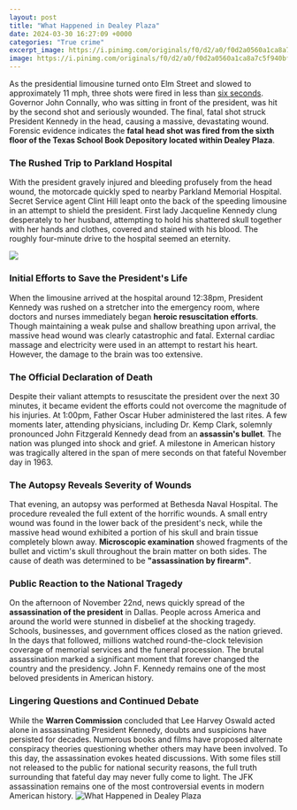 ```yaml
---
layout: post
title: "What Happened in Dealey Plaza"
date: 2024-03-30 16:27:09 +0000
categories: "True crime"
excerpt_image: https://i.pinimg.com/originals/f0/d2/a0/f0d2a0560a1ca8a7c5f940bf75eb173a.jpg
image: https://i.pinimg.com/originals/f0/d2/a0/f0d2a0560a1ca8a7c5f940bf75eb173a.jpg
---
```


As the presidential limousine turned onto Elm Street and slowed to approximately 11 mph, three shots were fired in less than [six seconds](https://store.fi.io.vn/chihuahua-weightlifting-funny-deadlift-men-fitness-gym-gifts-tank-top4886-t-shirt). Governor John Connally, who was sitting in front of the president, was hit by the second shot and seriously wounded. The final, fatal shot struck President Kennedy in the head, causing a massive, devastating wound. Forensic evidence indicates the **fatal head shot was fired from the sixth floor of the Texas School Book Depository located within Dealey Plaza**. 
### The Rushed Trip to Parkland Hospital 
With the president gravely injured and bleeding profusely from the head wound, the motorcade quickly sped to nearby Parkland Memorial Hospital. Secret Service agent Clint Hill leapt onto the back of the speeding limousine in an attempt to shield the president. First lady Jacqueline Kennedy clung desperately to her husband, attempting to hold his shattered skull together with her hands and clothes, covered and stained with his blood. The roughly four-minute drive to the hospital seemed an eternity.

![](https://texashistory.unt.edu/ark:/67531/metapth184959/m1/1/high_res/)
### Initial Efforts to Save the President's Life
When the limousine arrived at the hospital around 12:38pm, President Kennedy was rushed on a stretcher into the emergency room, where doctors and nurses immediately began **heroic resuscitation efforts**. Though maintaining a weak pulse and shallow breathing upon arrival, the massive head wound was clearly catastrophic and fatal. External cardiac massage and electricity were used in an attempt to restart his heart. However, the damage to the brain was too extensive. 
### The Official Declaration of Death
Despite their valiant attempts to resuscitate the president over the next 30 minutes, it became evident the efforts could not overcome the magnitude of his injuries. At 1:00pm, Father Oscar Huber administered the last rites. A few moments later, attending physicians, including Dr. Kemp Clark, solemnly pronounced John Fitzgerald Kennedy dead from an **assassin's bullet**. The nation was plunged into shock and grief. A milestone in American history was tragically altered in the span of mere seconds on that fateful November day in 1963.
### The Autopsy Reveals Severity of Wounds
That evening, an autopsy was performed at Bethesda Naval Hospital. The procedure revealed the full extent of the horrific wounds. A small entry wound was found in the lower back of the president's neck, while the massive head wound exhibited a portion of his skull and brain tissue completely blown away. **Microscopic examination** showed fragments of the bullet and victim's skull throughout the brain matter on both sides. The cause of death was determined to be **"assassination by firearm"**.
### Public Reaction to the National Tragedy   
On the afternoon of November 22nd, news quickly spread of the **assassination of the president** in Dallas. People across America and around the world were stunned in disbelief at the shocking tragedy. Schools, businesses, and government offices closed as the nation grieved. In the days that followed, millions watched round-the-clock television coverage of memorial services and the funeral procession. The brutal assassination marked a significant moment that forever changed the country and the presidency. John F. Kennedy remains one of the most beloved presidents in American history. 
### Lingering Questions and Continued Debate
While the **Warren Commission** concluded that Lee Harvey Oswald acted alone in assassinating President Kennedy, doubts and suspicions have persisted for decades. Numerous books and films have proposed alternate conspiracy theories questioning whether others may have been involved. To this day, the assassination evokes heated discussions. With some files still not released to the public for national security reasons, the full truth surrounding that fateful day may never fully come to light. The JFK assassination remains one of the most controversial events in modern American history.
![What Happened in Dealey Plaza](https://i.pinimg.com/originals/f0/d2/a0/f0d2a0560a1ca8a7c5f940bf75eb173a.jpg)
